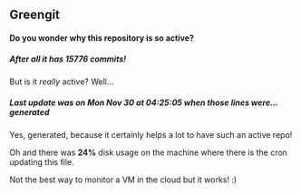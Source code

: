 ## Greengit

#### Do you wonder why this repository is so active?

##### After all it has 15776 commits!

But is it *really* active? Well...

##### Last update was on Mon Nov 30 at 04:25:05 when those lines were... generated

Yes, generated, because it certainly helps a lot to have such an active repo!

Oh and there was **24%** disk usage on the machine
where there is the cron updating this file.

Not the best way to monitor a VM in the cloud but it works! :)
